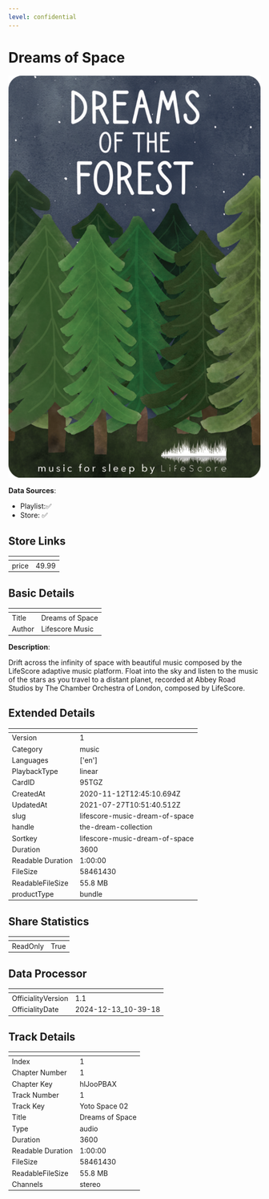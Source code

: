 ```yaml
---
level: confidential
---
```

# Dreams of Space

![card_[95TGZ].png](../../img/cards/card_[95TGZ].png)

**Data Sources**: 

- Playlist:✅
- Store: ✅


## Store Links

| <!-- --> | <!-- --> |
| - | - |
| price | 49.99 |


## Basic Details

| <!-- --> | <!-- --> |
| - | - |
| Title | Dreams of Space |
| Author | Lifescore Music  |

**Description**:

Drift across the infinity of space with beautiful music composed by the LifeScore adaptive music platform. Float into the sky and listen to the music of the stars as you travel to a distant planet, recorded at Abbey Road Studios by The Chamber Orchestra of London, composed by LifeScore.


## Extended Details

| <!-- --> | <!-- --> |
| - | - |
| Version | 1 |
| Category | music |
| Languages | ['en'] |
| PlaybackType | linear |
| CardID | 95TGZ |
| CreatedAt | 2020-11-12T12:45:10.694Z |
| UpdatedAt | 2021-07-27T10:51:40.512Z |
| slug | lifescore-music-dream-of-space |
| handle | the-dream-collection |
| Sortkey | lifescore-music-dream-of-space |
| Duration | 3600 |
| Readable Duration | 1:00:00 |
| FileSize | 58461430 |
| ReadableFileSize | 55.8 MB |
| productType | bundle |


## Share Statistics

| <!-- --> | <!-- --> |
| - | - |
| ReadOnly | True |


## Data Processor

| <!-- --> | <!-- --> |
| - | - |
| OfficialityVersion | 1.1
| OfficialityDate | 2024-12-13_10-39-18


## Track Details

| <!-- --> | <!-- --> |
| - | - |
| Index | 1 |
| Chapter Number | 1 |
| Chapter Key | hlJooPBAX |
| Track Number | 1 |
| Track Key | Yoto Space 02 |
| Title | Dreams of Space |
| Type | audio |
| Duration | 3600 |
| Readable Duration | 1:00:00 |
| FileSize | 58461430 |
| ReadableFileSize | 55.8 MB |
| Channels | stereo |

